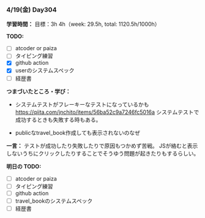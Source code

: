 ### 4/19(金) Day304

**学習時間：**
目標：3h
4h（week: 29.5h, total: 1120.5h/1000h）

**TODO:**
- [ ] atcoder or paiza
- [ ] タイピング練習
- [x] github action
- [x] userのシステムスペック
- [ ] 経歴書

**つまづいたところ・学び：**
- システムテストがフレーキーなテストになっているかも
https://qiita.com/jnchito/items/56ba52c9a7246fc5016a
システムテストで成功するときも失敗する時もある。

- publicなtravel_book作成しても表示されないのなぜ

**一言：**
テストが成功したり失敗したりで原因もつかめず苦戦。
JSが絡むと表示しないうちにクリックしたりすることでそうゆう問題が起きたりもするらしい。

**明日の TODO:**
- [ ] atcoder or paiza
- [ ] タイピング練習
- [ ] github action
- [ ] travel_bookのシステムスペック
- [ ] 経歴書
